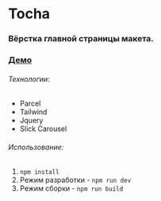 # Tocha
### Вёрстка главной страницы макета.

### [Демо](https://sergeybiryukov34.github.io/tocha/)

###### Технологии:
* Parcel
* Tailwind
* Jquery
* Slick Carousel

###### Использование:
1. `npm install`
2. Режим разработки - `npm run dev`
3. Режим сборки - `npm run build`
